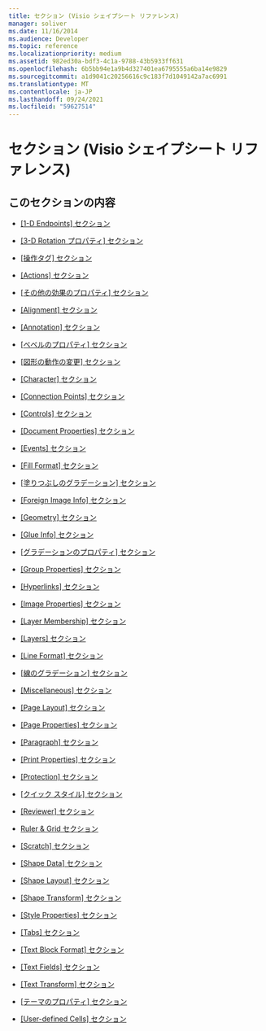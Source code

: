 ```yaml
---
title: セクション (Visio シェイプシート リファレンス)
manager: soliver
ms.date: 11/16/2014
ms.audience: Developer
ms.topic: reference
ms.localizationpriority: medium
ms.assetid: 982ed30a-bdf3-4c1a-9788-43b5933ff631
ms.openlocfilehash: 6b5bb94e1a9b4d327401ea6795555a6ba14e9829
ms.sourcegitcommit: a1d9041c20256616c9c183f7d1049142a7ac6991
ms.translationtype: MT
ms.contentlocale: ja-JP
ms.lasthandoff: 09/24/2021
ms.locfileid: "59627514"
---
```

# <a name="sections-visio-shapesheet-reference"></a>セクション (Visio シェイプシート リファレンス)

## <a name="in-this-section"></a>このセクションの内容

- [[1-D Endpoints] セクション](1-d-endpoints-section.md)
    
- [[3-D Rotation プロパティ] セクション](3-d-rotation-properties-section.md)
    
- [[操作タグ] セクション](action-tag-section.md)
    
- [[Actions] セクション](actions-section.md)
    
- [[その他の効果のプロパティ] セクション](additional-effect-properties-section.md)
    
- [[Alignment] セクション](alignment-section.md)
    
- [[Annotation] セクション](annotation-section.md)
    
- [[ベベルのプロパティ] セクション](bevel-properties-section.md)
    
- [[図形の動作の変更] セクション](change-shape-behavior-section.md)
    
- [[Character] セクション](character-section.md)
    
- [[Connection Points] セクション](connection-points-section.md)
    
- [[Controls] セクション](controls-section.md)
    
- [[Document Properties] セクション](document-properties-section.md)
    
- [[Events] セクション](events-section.md)
    
- [[Fill Format] セクション](fill-format-section.md)
    
- [[塗りつぶしのグラデーション] セクション](fill-gradient-section.md)
    
- [[Foreign Image Info] セクション](foreign-image-info-section.md)
    
- [[Geometry] セクション](geometry-section.md)
    
- [[Glue Info] セクション](glue-info-section.md)
    
- [[グラデーションのプロパティ] セクション](gradient-properties-section.md)
    
- [[Group Properties] セクション](group-properties-section.md)
    
- [[Hyperlinks] セクション](hyperlinks-section.md)
    
- [[Image Properties] セクション](image-properties-section.md)
    
- [[Layer Membership] セクション](layer-membership-section.md)
    
- [[Layers] セクション](layers-section.md)
    
- [[Line Format] セクション](line-format-section.md)
    
- [[線のグラデーション] セクション](line-gradient-section.md)
    
- [[Miscellaneous] セクション](miscellaneous-section.md)
    
- [[Page Layout] セクション](page-layout-section.md)
    
- [[Page Properties] セクション](page-properties-section.md)
    
- [[Paragraph] セクション](paragraph-section.md)
    
- [[Print Properties] セクション](print-properties-section.md)
    
- [[Protection] セクション](protection-section.md)
    
- [[クイック スタイル] セクション](quick-style-section.md)
    
- [[Reviewer] セクション](reviewer-section.md)
    
- [Ruler &amp; Grid セクション](rulergrid-section.md)
    
- [[Scratch] セクション](scratch-section.md)
    
- [[Shape Data] セクション](shape-data-section.md)
    
- [[Shape Layout] セクション](shape-layout-section.md)
    
- [[Shape Transform] セクション](shape-transform-section.md)
    
- [[Style Properties] セクション](style-properties-section.md)
    
- [[Tabs] セクション](tabs-section.md)
    
- [[Text Block Format] セクション](text-block-format-section.md)
    
- [[Text Fields] セクション](text-fields-section.md)
    
- [[Text Transform] セクション](text-transform-section.md)
    
- [[テーマのプロパティ] セクション](theme-properties-section.md)
    
- [[User-defined Cells] セクション](user-defined-cells-section.md)
    

